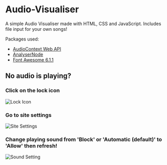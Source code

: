 # Audio-Visualiser
 A simple Audio Visualiser made with HTML, CSS and JavaScript. Includes file input for your own songs!

Packages used:

* [AudioContext Web API](https://developer.mozilla.org/en-US/docs/Web/API/AudioContext)
* [AnalyserNode](https://developer.mozilla.org/en-US/docs/Web/API/AnalyserNode)
* [Font Awesome 6.1.1](https://fontawesome.com)

## No audio is playing?

### Click on the lock icon

![Lock Icon](https://github.com/Parker06/Audio-Visualiser/blob/main/guide.png)

### Go to site settings

![Site Settings](https://github.com/Parker06/Audio-Visualiser/blob/main/settings.png)

### Change playing sound from 'Block' or 'Automatic (default)' to 'Allow' then refresh!

![Sound Setting](https://github.com/Parker06/Audio-Visualiser/blob/main/sound.png)
